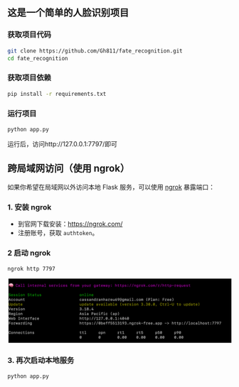 ## 这是一个简单的人脸识别项目

### 获取项目代码
~~~bash
git clone https://github.com/Gh811/fate_recognition.git
cd fate_recognition
~~~

### 获取项目依赖
~~~bash
pip install -r requirements.txt
~~~

### 运行项目
~~~bash
python app.py
~~~
运行后，访问http://127.0.0.1:7797/即可

## 跨局域网访问（使用 ngrok）
如果你希望在局域网以外访问本地 Flask 服务，可以使用 [ngrok](https://ngrok.com/) 暴露端口：

### 1. 安装 ngrok
- 到官网下载安装：https://ngrok.com/
- 注册账号，获取 `authtoken`。

### 2 启动 ngrok
~~~bash
ngrok http 7797
~~~
![演示图片](images/ngrok.png)

### 3. 再次启动本地服务
```bash
python app.py